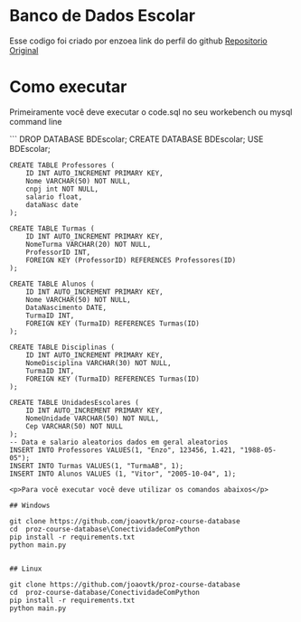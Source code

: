 # Banco de Dados Escolar
<p>Esse codigo foi criado por enzoea link do perfil do github <a href="https://github.com/enzoea/AtividadesPython">Repositorio Original</a></p>

# Como executar
<p>Primeiramente você deve executar o code.sql no seu workebench ou mysql command line</p>
``` 
    DROP DATABASE BDEscolar;
    CREATE DATABASE BDEscolar;
    USE BDEscolar;

    CREATE TABLE Professores (
        ID INT AUTO_INCREMENT PRIMARY KEY,
        Nome VARCHAR(50) NOT NULL,
        cnpj int NOT NULL, 
        salario float,
        dataNasc date    
    );

    CREATE TABLE Turmas (
        ID INT AUTO_INCREMENT PRIMARY KEY,
        NomeTurma VARCHAR(20) NOT NULL,
        ProfessorID INT,
        FOREIGN KEY (ProfessorID) REFERENCES Professores(ID)
    );

    CREATE TABLE Alunos (
        ID INT AUTO_INCREMENT PRIMARY KEY,
        Nome VARCHAR(50) NOT NULL,
        DataNascimento DATE,
        TurmaID INT,
        FOREIGN KEY (TurmaID) REFERENCES Turmas(ID)
    );

    CREATE TABLE Disciplinas (
        ID INT AUTO_INCREMENT PRIMARY KEY,
        NomeDisciplina VARCHAR(30) NOT NULL,
        TurmaID INT,
        FOREIGN KEY (TurmaID) REFERENCES Turmas(ID)
    );

    CREATE TABLE UnidadesEscolares (
        ID INT AUTO_INCREMENT PRIMARY KEY,
        NomeUnidade VARCHAR(50) NOT NULL,
        Cep VARCHAR(50) NOT NULL
    );
    -- Data e salario aleatorios dados em geral aleatorios
    INSERT INTO Professores VALUES(1, "Enzo", 123456, 1.421, "1988-05-05");
    INSERT INTO Turmas VALUES(1, "TurmaAB", 1);
    INSERT INTO Alunos VALUES (1, "Vitor", "2005-10-04", 1);

```
<p>Para você executar você deve utilizar os comandos abaixos</p>

## Windows 
```
    git clone https://github.com/joaovtk/proz-course-database 
    cd  proz-course-database\ConectividadeComPython
    pip install -r requirements.txt
    python main.py
```

## Linux 

```
    git clone https://github.com/joaovtk/proz-course-database 
    cd  proz-course-database/ConectividadeComPython
    pip install -r requirements.txt
    python main.py
```